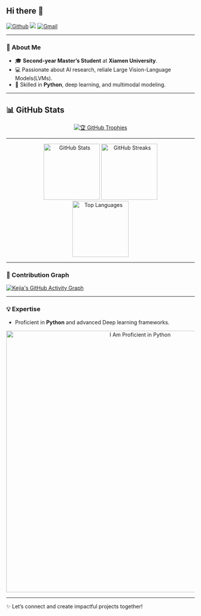 <!-- ## Hi there 👋

[![Github](https://img.shields.io/badge/-Github-333?style=flat&logo=Github&logoColor=white)](https://github.com/KejiaZhang-Robust)
![](https://komarev.com/ghpvc/?username=KejiaZhang-Robust&color=blue)
[![Gmail](https://img.shields.io/badge/-Gmail-c14438?style=flat&logo=Gmail&logoColor=white)](mailto:kejiaz171@gmail.com)

- 🔭 I’m currently working at Xiamen University (A Second-year Master Student).

---

<div align="center">
  <img height="150" src="https://github-readme-stats.vercel.app/api?username=KejiaZhang-Robust&show_icons=true&theme=dracula" />
      
  <img height="120" src="https://github-readme-stats.vercel.app/api/top-langs/?username=KejiaZhang-Robust&layout=compact&theme=tokyonight" />
</div>

---
# [![Harlok's WakaTime stats](https://github-readme-stats.vercel.app/api/wakatime?username=KejiaZhang-Robust)](https://github.com/anuraghazra/github-readme-stats)
[![Kejia's GitHub Activity Graph](https://github-readme-activity-graph.vercel.app/graph?username=KejiaZhang-Robust&area=true&hide_border=true&theme=github&custom_title=Kejia's%20Contribution%20Graph)](https://github.com/KejiaZhang-Robust/github-readme-activity-graph)
flat
![I Am Proficient in Python](IMG_3762.jpeg) -->

## Hi there 👋

[![Github](https://img.shields.io/badge/-Github-333?style=cobalt&logo=Github&logoColor=white)](https://github.com/KejiaZhang-Robust)
![](https://komarev.com/ghpvc/?username=KejiaZhang-Robust&color=blue)
[![Gmail](https://img.shields.io/badge/-Gmail-c14438?style=flat&logo=Gmail&logoColor=white)](mailto:kejiaz171@gmail.com)

---

### 🔭 About Me 

- 🎓 **Second-year Master’s Student** at **Xiamen University**.
- 💻 Passionate about AI research, reliale Large Vision-Language Models(LVMs).
- 🌟 Skilled in **Python**, deep learning, and multimodal modeling.

---

## 📊 GitHub Stats

<div align="center">
  
[![🏆 GitHub Trophies](https://github-profile-trophy.vercel.app/?username=KejiaZhang-Robust&theme=darkhub)](https://github.com/ryo-ma/github-profile-trophy)
</div>

---

<div align="center">
  <img height="150" src="https://github-readme-stats.vercel.app/api?username=KejiaZhang-Robust&show_icons=true&theme=vision-friendly-dark&count_private=true" alt="GitHub Stats" />  
  <img height="150" src="https://github-readme-streak-stats.herokuapp.com?user=KejiaZhang-Robust&theme=vision-friendly-dark&hide_border=false&mode=weekly" alt="GitHub Streaks" />  
</div>

<div align="center">
  <img height="150" src="https://github-readme-stats.vercel.app/api/top-langs/?username=KejiaZhang-Robust&theme=tokyonight&count_private=true" alt="Top Languages" />  
</div>

---

### 🌟 Contribution Graph

[![Kejia's GitHub Activity Graph](https://github-readme-activity-graph.vercel.app/graph?username=KejiaZhang-Robust&area=true&hide_border=true&theme=github&custom_title=Kejia's%20Contribution%20Graph)](https://github.com/KejiaZhang-Robust/github-readme-activity-graph)

---

### 💡 Expertise

- Proficient in **Python** and advanced Deep learning frameworks.

<div align="center">
  <img src="python.gif" alt="I Am Proficient in Python" width="700" />
</div>

---

✨ Let’s connect and create impactful projects together!
